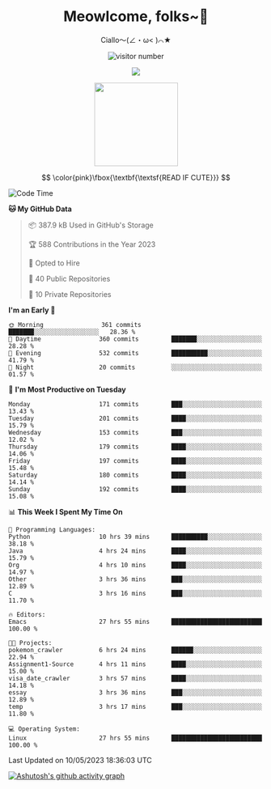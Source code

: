 <div align="center">
  <h1>Meowlcome, folks~👋</h1>
  <p>Ciallo～(∠・ω< )⌒★</p>
</div>

<p align="center">
  <img src="https://count.getloli.com/get/@Ziqi-Yang?theme=rule34" alt="visitor number" />
</p>

<p align="center">
  <img src="https://skillicons.dev/icons?i=rust,c,py,flutter,go,java,js,bash,linux,emacs" />
</p>
<p align="center">
  <img height="165" src="https://github-readme-stats.vercel.app/api?username=Ziqi-Yang&show_icons=true&include_all_commits=true&hide_border=true" />
</p>

$$
\color{pink}\fbox{\textbf{\textsf{READ IF CUTE}}}
$$

<!--START_SECTION:waka-->
![Code Time](http://img.shields.io/badge/Code%20Time-1%2C009%20hrs%2024%20mins-blue)

**🐱 My GitHub Data** 

> 📦 387.9 kB Used in GitHub's Storage 
 > 
> 🏆 588 Contributions in the Year 2023
 > 
> 💼 Opted to Hire
 > 
> 📜 40 Public Repositories 
 > 
> 🔑 10 Private Repositories 
 > 
**I'm an Early 🐤** 

```text
🌞 Morning                361 commits         ███████░░░░░░░░░░░░░░░░░░   28.36 % 
🌆 Daytime                360 commits         ███████░░░░░░░░░░░░░░░░░░   28.28 % 
🌃 Evening                532 commits         ██████████░░░░░░░░░░░░░░░   41.79 % 
🌙 Night                  20 commits          ░░░░░░░░░░░░░░░░░░░░░░░░░   01.57 % 
```
📅 **I'm Most Productive on Tuesday** 

```text
Monday                   171 commits         ███░░░░░░░░░░░░░░░░░░░░░░   13.43 % 
Tuesday                  201 commits         ████░░░░░░░░░░░░░░░░░░░░░   15.79 % 
Wednesday                153 commits         ███░░░░░░░░░░░░░░░░░░░░░░   12.02 % 
Thursday                 179 commits         ████░░░░░░░░░░░░░░░░░░░░░   14.06 % 
Friday                   197 commits         ████░░░░░░░░░░░░░░░░░░░░░   15.48 % 
Saturday                 180 commits         ████░░░░░░░░░░░░░░░░░░░░░   14.14 % 
Sunday                   192 commits         ████░░░░░░░░░░░░░░░░░░░░░   15.08 % 
```


📊 **This Week I Spent My Time On** 

```text
💬 Programming Languages: 
Python                   10 hrs 39 mins      ██████████░░░░░░░░░░░░░░░   38.18 % 
Java                     4 hrs 24 mins       ████░░░░░░░░░░░░░░░░░░░░░   15.79 % 
Org                      4 hrs 10 mins       ████░░░░░░░░░░░░░░░░░░░░░   14.97 % 
Other                    3 hrs 36 mins       ███░░░░░░░░░░░░░░░░░░░░░░   12.89 % 
C                        3 hrs 16 mins       ███░░░░░░░░░░░░░░░░░░░░░░   11.70 % 

🔥 Editors: 
Emacs                    27 hrs 55 mins      █████████████████████████   100.00 % 

🐱‍💻 Projects: 
pokemon_crawler          6 hrs 24 mins       ██████░░░░░░░░░░░░░░░░░░░   22.94 % 
Assignment1-Source       4 hrs 11 mins       ████░░░░░░░░░░░░░░░░░░░░░   15.00 % 
visa_date_crawler        3 hrs 57 mins       ████░░░░░░░░░░░░░░░░░░░░░   14.18 % 
essay                    3 hrs 36 mins       ███░░░░░░░░░░░░░░░░░░░░░░   12.89 % 
temp                     3 hrs 17 mins       ███░░░░░░░░░░░░░░░░░░░░░░   11.80 % 

💻 Operating System: 
Linux                    27 hrs 55 mins      █████████████████████████   100.00 % 
```


 Last Updated on 10/05/2023 18:36:03 UTC
<!--END_SECTION:waka-->


[![Ashutosh's github activity graph](https://github-readme-activity-graph.cyclic.app/graph?username=Ziqi-Yang&theme=github)](https://github.com/ashutosh00710/github-readme-activity-graph)
